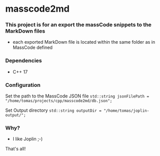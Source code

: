 # masscode2md

### This project is for an export the massCode snippets to the MarkDown files

- each exported MarkDown file is located within the same folder as in MassCode defined

### Dependencies

- C++ 17

### Configuration

Set the path to the MassCode JSON file
`std::string jsonFilePath = "/home/tomas/projects/cpp/masscode2md/db.json";`

Set Output directory
`std::string outputDir = "/home/tomas/joplin-output/";`

### Why?

- I like Joplin ;-)

That's all!
